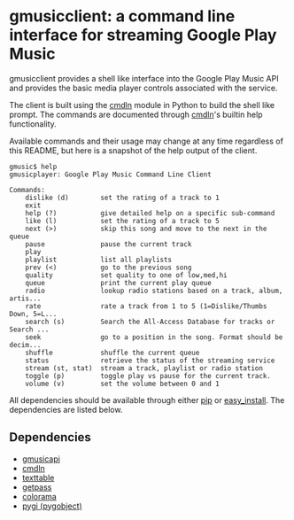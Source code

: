 # gmusicclient: a command line interface for streaming Google Play Music

gmusicclient provides a shell like interface into the Google Play Music API and provides the basic media player controls associated with the service.

The client is built using the [cmdln](https://github.com/trentm/cmdln) module in Python to build the shell like prompt. The commands are documented through [cmdln](https://github.com/trentm/cmdln)'s builtin help functionality.

Available commands and their usage may change at any time regardless of this README, but here is a snapshot of the help output of the client.

```
gmusic$ help
gmusicplayer: Google Play Music Command Line Client

Commands:
    dislike (d)        set the rating of a track to 1
    exit
    help (?)           give detailed help on a specific sub-command
    like (l)           set the rating of a track to 5
    next (>)           skip this song and move to the next in the queue
    pause              pause the current track
    play
    playlist           list all playlists
    prev (<)           go to the previous song
    quality            set quality to one of low,med,hi
    queue              print the current play queue
    radio              lookup radio stations based on a track, album, artis...
    rate               rate a track from 1 to 5 (1=Dislike/Thumbs Down, 5=L...
    search (s)         Search the All-Access Database for tracks or Search ...
    seek               go to a position in the song. Format should be decim...
    shuffle            shuffle the current queue
    status             retrieve the status of the streaming service
    stream (st, stat)  stream a track, playlist or radio station
    toggle (p)         toggle play vs pause for the current track.
    volume (v)         set the volume between 0 and 1
```

All dependencies should be available through either [pip](https://pip.pypa.io/en/stable/) or [easy_install](http://peak.telecommunity.com/DevCenter/EasyInstall). The dependencies are listed below.

Dependencies
------------
  * [gmusicapi](https://github.com/simon-weber/gmusicapi)
  * [cmdln](https://github.com/trentm/cmdln)
  * [texttable](https://github.com/foutaise/texttable)
  * [getpass](https://docs.python.org/2/library/getpass.html)
  * [colorama](https://github.com/tartley/colorama)
  * [pygi (pygobject)](https://wiki.gnome.org/action/show/Projects/PyGObject)
